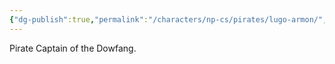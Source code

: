 ```yaml
---
{"dg-publish":true,"permalink":"/characters/np-cs/pirates/lugo-armon/","created":"2025-05-12T18:46:47.226-07:00","updated":"2025-01-27T19:48:34.000-08:00"}
---
```



Pirate Captain of the Dowfang.
